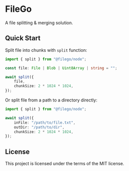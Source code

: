 # FileGo

A file splitting & merging solution.

## Quick Start

Split file into chunks with `split` function:

```ts
import { split } from "@filego/node";

const file: File | Blob | Uint8Array | string = "";

await split({
    file,
    chunkSize: 2 * 1024 * 1024,
});
```

Or split file from a path to a directory directly:

```ts
import { split } from "@filego/node";

await split({
    inFile: "/path/to/file.txt",
    outDir: "/path/to/dir",
    chunkSize: 2 * 1024 * 1024,
});
```

## License

This project is licensed under the terms of the MIT license.
